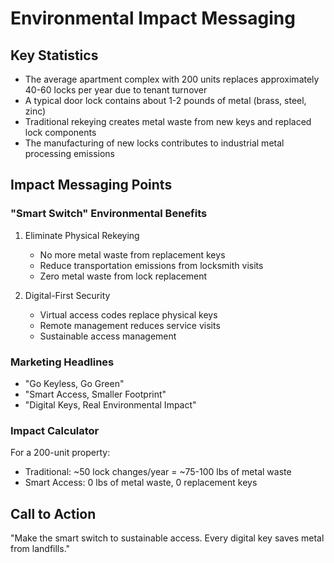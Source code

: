 # Environmental Impact Messaging

## Key Statistics
- The average apartment complex with 200 units replaces approximately 40-60 locks per year due to tenant turnover
- A typical door lock contains about 1-2 pounds of metal (brass, steel, zinc)
- Traditional rekeying creates metal waste from new keys and replaced lock components
- The manufacturing of new locks contributes to industrial metal processing emissions

## Impact Messaging Points

### "Smart Switch" Environmental Benefits
1. Eliminate Physical Rekeying
   - No more metal waste from replacement keys
   - Reduce transportation emissions from locksmith visits
   - Zero metal waste from lock replacement

2. Digital-First Security
   - Virtual access codes replace physical keys
   - Remote management reduces service visits
   - Sustainable access management

### Marketing Headlines
- "Go Keyless, Go Green"
- "Smart Access, Smaller Footprint"
- "Digital Keys, Real Environmental Impact"

### Impact Calculator
For a 200-unit property:
- Traditional: ~50 lock changes/year = ~75-100 lbs of metal waste
- Smart Access: 0 lbs of metal waste, 0 replacement keys

## Call to Action
"Make the smart switch to sustainable access. Every digital key saves metal from landfills." 
